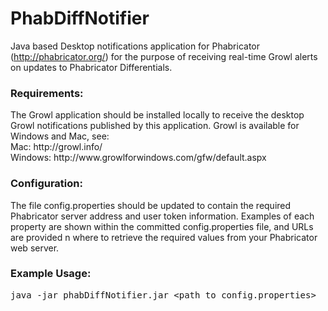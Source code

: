 # PhabDiffNotifier
Java based Desktop notifications application for Phabricator (http://phabricator.org/) for the purpose of receiving real-time Growl alerts on updates to Phabricator Differentials.<br>

<h3>Requirements:</h3>
The Growl application should be installed locally to receive the desktop Growl notifications published by this application.
Growl is available for Windows and Mac, see:<br>
Mac: http://growl.info/<br>
Windows: http://www.growlforwindows.com/gfw/default.aspx<br>


<h3>Configuration:</h3>
The file config.properties should be updated to contain the required Phabricator server address and user token information. 
Examples of each property are shown within the committed config.properties file, and URLs are provided n where to retrieve 
the required values from your Phabricator web server.

<h3>Example Usage:</h3>
<pre>java -jar phabDiffNotifier.jar &lt;path_to_config.properties&gt;</pre>
